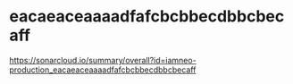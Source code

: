 # eacaeaceaaaadfafcbcbbecdbbcbecaff
https://sonarcloud.io/summary/overall?id=iamneo-production_eacaeaceaaaadfafcbcbbecdbbcbecaff
